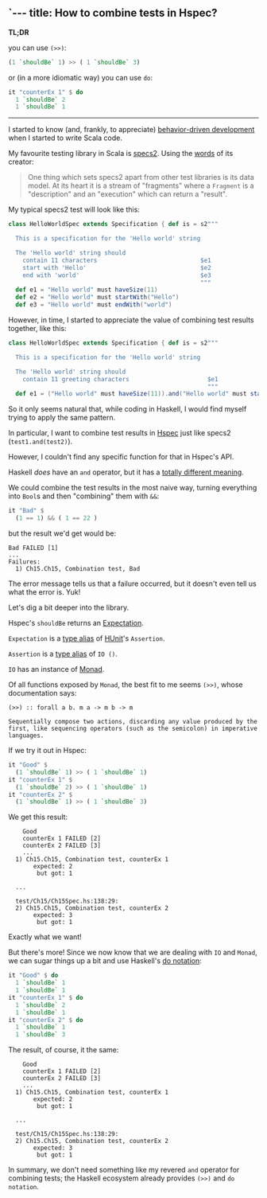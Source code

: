`---
title: How to combine tests in Hspec? 
---

**TL;DR**

you can use `(>>)`:
```haskell
(1 `shouldBe` 1) >> ( 1 `shouldBe` 3)
```

or (in a more idiomatic way) you can use `do`:
```haskell
it "counterEx 1" $ do
  1 `shouldBe` 2
  1 `shouldBe` 1
```

---

I started to know (and, frankly, to appreciate) [behavior-driven development](https://en.wikipedia.org/wiki/Behavior-driven_development) when I started to write Scala code.

My favourite testing library in Scala is [specs2](https://etorreborre.github.io/specs2/). Using the [words](https://medium.com/@etorreborre_99063/becoming-reasonable-361d7f674ee0) of its creator: 
> One thing which sets specs2 apart from other test libraries is its data model. At its heart it is a stream of "fragments" where a `Fragment` is a "description" and an "execution" which can return a "result".

My typical specs2 test will look like this:
```scala
class HelloWorldSpec extends Specification { def is = s2"""

  This is a specification for the 'Hello world' string

  The 'Hello world' string should
    contain 11 characters                             $e1
    start with 'Hello'                                $e2
    end with 'world'                                  $e3
                                                      """
  def e1 = "Hello world" must haveSize(11)
  def e2 = "Hello world" must startWith("Hello")
  def e3 = "Hello world" must endWith("world")
```

However, in time, I started to appreciate the value of combining test results together, like this:
```scala
class HelloWorldSpec extends Specification { def is = s2"""

  This is a specification for the 'Hello world' string

  The 'Hello world' string should
    contain 11 greeting characters                      $e1
                                                        """
  def e1 = ("Hello world" must haveSize(11)).and("Hello world" must startWith("Hello"))
```

So it only seems natural that, while coding in Haskell, I would find myself trying to apply the same pattern. 

In particular, I want to combine test results in [Hspec](https://hspec.github.io/) just like specs2 (`test1.and(test2)`).

However, I couldn't find any specific function for that in Hspec's API.

Haskell _does_ have an `and` operator, but it has a [totally different meaning](https://hackage.haskell.org/package/base-4.14.0.0/docs/Prelude.html#v:and).

We could combine the test results in the most naive way, turning everything into `Bool`s and then "combining" them with `&&`:
```haskell
it "Bad" $ 
  (1 == 1) && ( 1 == 22 )
```
but the result we'd get would be:
```
Bad FAILED [1]
...
Failures:
  1) Ch15.Ch15, Combination test, Bad
```
The error message tells us that a failure occurred, but it doesn't even tell us what the error is. Yuk!

Let's dig a bit deeper into the library.

Hspec's `shouldBe` returns an [Expectation](https://hackage.haskell.org/package/hspec-expectations-0.8.2/docs/Test-Hspec-Expectations.html#v:shouldBe). 

`Expectation` is a [type alias](https://hackage.haskell.org/package/hspec-expectations-0.8.2/docs/Test-Hspec-Expectations.html#t:Expectation) of [HUnit](https://hackage.haskell.org/package/HUnit)'s `Assertion`.

`Assertion` is a [type alias](https://hackage.haskell.org/package/HUnit-1.5.0.0/docs/Test-HUnit-Lang.html#t:Assertion) of `IO ()`.

`IO` has an instance of [Monad](https://hackage.haskell.org/package/base-4.9.0.0/docs/Control-Monad.html#t:Monad).

Of all functions exposed by `Monad`, the best fit to me seems `(>>)`, whose documentation says:
```
(>>) :: forall a b. m a -> m b -> m

Sequentially compose two actions, discarding any value produced by the first, like sequencing operators (such as the semicolon) in imperative languages.
```
If we try it out in Hspec:
```haskell
it "Good" $ 
  (1 `shouldBe` 1) >> ( 1 `shouldBe` 1)
it "counterEx 1" $ 
  (1 `shouldBe` 2) >> ( 1 `shouldBe` 1)
it "counterEx 2" $ 
  (1 `shouldBe` 1) >> ( 1 `shouldBe` 3)
```
We get this result:
```
    Good
    counterEx 1 FAILED [2]
    counterEx 2 FAILED [3]
    ...
  1) Ch15.Ch15, Combination test, counterEx 1
       expected: 2
        but got: 1

  ...

  test/Ch15/Ch15Spec.hs:138:29: 
  2) Ch15.Ch15, Combination test, counterEx 2
       expected: 3
        but got: 1
```
Exactly what we want!

But there's more! Since we now know that we are dealing with `IO` and `Monad`, we can sugar things up a bit and use Haskell's [do notation](https://en.wikibooks.org/wiki/Haskell/do_notation):
```haskell
it "Good" $ do
  1 `shouldBe` 1
  1 `shouldBe` 1
it "counterEx 1" $ do
  1 `shouldBe` 2
  1 `shouldBe` 1
it "counterEx 2" $ do
  1 `shouldBe` 1
  1 `shouldBe` 3
```

The result, of course, it the same:
```
    Good
    counterEx 1 FAILED [2]
    counterEx 2 FAILED [3]
    ...
  1) Ch15.Ch15, Combination test, counterEx 1
       expected: 2
        but got: 1

  ...

  test/Ch15/Ch15Spec.hs:138:29: 
  2) Ch15.Ch15, Combination test, counterEx 2
       expected: 3
        but got: 1
```

In summary, we don't need something like my revered `and` operator for combining tests; the Haskell ecosystem already provides `(>>)` and `do notation`.